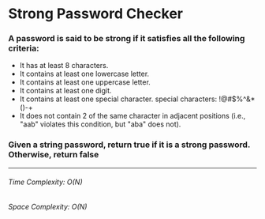 # Strong Password Checker

### A password is said to be strong if it satisfies all the following criteria:

* It has at least 8 characters.
*  It contains at least one lowercase letter.
* It contains at least one uppercase letter.
* It contains at least one digit.
* It contains at least one special character. 
special characters: !@#$%^&*()-+
* It does not contain 2 of the same character in adjacent positions (i.e., "aab" violates this condition, but "aba" does not).

### Given a string password, return true if it is a strong password. Otherwise, return false


------------


###### Time Complexity: O(N)
###### Space Complexity: O(N)

